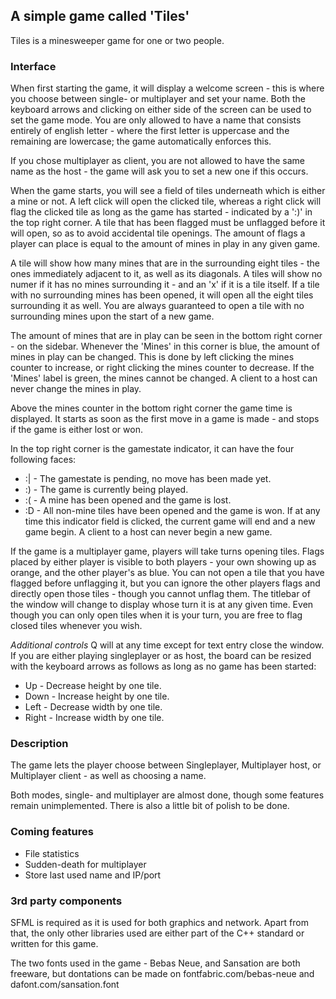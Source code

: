 ## A simple game called 'Tiles'
Tiles is a minesweeper game for one or two people.

### Interface
When first starting the game, it will display a welcome
screen - this is where you choose between single- or
multiplayer and set your name. Both the keyboard arrows
and clicking on either side of the screen can be used to
set the game mode. You are only allowed to have a name that
consists entirely of english letter - where the first letter
is uppercase and the remaining are lowercase; the game
automatically enforces this.

If you chose multiplayer as client, you are not allowed to
have the same name as the host - the game will ask you to
set a new one if this occurs.

When the game starts, you will see a field of tiles underneath
which is either a mine or not. A left click will open the clicked
tile, whereas a right click will flag the clicked tile as long as
the game has started - indicated by a ':)' in the top right
corner. A tile that has been flagged must be unflagged before it
will open, so as to avoid accidental tile openings. The amount
of flags a player can place is equal to the amount of mines
in play in any given game.

A tile will show how many mines that are in the surrounding eight
tiles - the ones immediately adjacent to it, as well as its 
diagonals. A tiles will show no numer if it has no mines surrounding
it - and an 'x' if it is a tile itself.
If a tile with no surrounding mines has been opened, it will open
all the eight tiles surrounding it as well. You are always guaranteed
to open a tile with no surrounding mines upon the start of a new
game.

The amount of mines that are in
play can be seen in the bottom right corner - on the sidebar.
Whenever the 'Mines' in this corner is blue, the amount of mines
in play can be changed. This is done by left clicking the mines
counter to increase, or right clicking the mines counter to
decrease. If the 'Mines' label is green, the mines cannot be
changed. A client to a host can never change the mines in play.

Above the mines counter in the bottom right corner the game
time is displayed. It starts as soon as the first move in
a game is made - and stops if the game is either lost or won.

In the top right corner is the gamestate indicator, it can have
the four following faces:
* :| - The gamestate is pending, no move has been made yet.
* :) - The game is currently being played.
* :( - A mine has been opened and the game is lost.
* :D - All non-mine tiles have been opened and the game is won.
If at any time this indicator field is clicked, the current game
will end and a new game begin. A client to a host can never
begin a new game.

If the game is a multiplayer game, players will take turns
opening tiles. Flags placed by either player is visible to both
players - your own showing up as orange, and the other player's
as blue. You can not open a tile that you have flagged before
unflagging it, but you can ignore the other players flags and
directly open those tiles - though you cannot unflag them.
The titlebar of the window will change to display whose turn
it is at any given time. Even though you can only open tiles
when it is your turn, you are free to flag closed tiles
whenever you wish.

*Additional controls*
Q will at any time except for text entry close the window.
If you are either playing singleplayer or as host, the
board can be resized with the keyboard arrows as follows
as long as no game has been started:
* Up - Decrease height by one tile.
* Down - Increase height by one tile.
* Left - Decrease width by one tile.
* Right - Increase width by one tile.

### Description
The game lets the player choose between Singleplayer,
Multiplayer host, or Multiplayer client - as well as
choosing a name.

Both modes, single- and multiplayer are almost done,
though some features remain unimplemented. There is
also a little bit of polish to be done.

### Coming features
* File statistics
* Sudden-death for multiplayer
* Store last used name and IP/port

### 3rd party components
SFML is required as it is used for both graphics and
network. Apart from that, the only other libraries used
are either part of the C++ standard or written for
this game.

The two fonts used in the game - Bebas Neue, and Sansation
are both freeware, but dontations can be made on
fontfabric.com/bebas-neue and dafont.com/sansation.font
